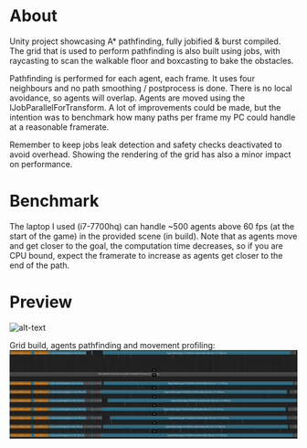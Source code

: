 # About
Unity project showcasing A* pathfinding, fully jobified &amp; burst compiled. The grid that is used to perform pathfinding is also built using jobs, with raycasting to scan the walkable floor and boxcasting to bake the obstacles. 

Pathfinding is performed for each agent, each frame. It uses four neighbours and no path smoothing / postprocess is done. There is no local avoidance, so agents will overlap. Agents are moved using the IJobParallelForTransform. A lot of improvements could be made, but the intention was to benchmark how many paths per frame my PC could handle at a reasonable framerate.

Remember to keep jobs leak detection and safety checks deactivated to avoid overhead. Showing the rendering of the grid has also a minor impact on performance.

# Benchmark
The laptop I used (i7-7700hq) can handle ~500 agents above 60 fps (at the start of the game) in the provided scene (in build). Note that as agents move and get closer to the goal, the computation time decreases, so if you are CPU bound, expect the framerate to increase as agents get closer to the end of the path.

# Preview
![alt-text](./GithubImgs/TeaserGif.gif)

Grid build, agents pathfinding and movement profiling:
![alt-text](./GithubImgs/Profiler.png)
